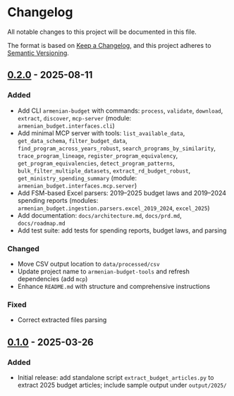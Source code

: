 <!-- markdownlint-disable MD024 -->
# Changelog

All notable changes to this project will be documented in this file.

The format is based on [Keep a Changelog](https://keepachangelog.com/en/1.1.0/),
and this project adheres to [Semantic Versioning](https://semver.org/spec/v2.0.0.html).

## [0.2.0] - 2025-08-11

### Added

- Add CLI `armenian-budget` with commands: `process`, `validate`, `download`, `extract`, `discover`, `mcp-server` (module: `armenian_budget.interfaces.cli`)
- Add minimal MCP server with tools: `list_available_data`, `get_data_schema`, `filter_budget_data`, `find_program_across_years_robust`, `search_programs_by_similarity`, `trace_program_lineage`, `register_program_equivalency`, `get_program_equivalencies`, `detect_program_patterns`, `bulk_filter_multiple_datasets`, `extract_rd_budget_robust`, `get_ministry_spending_summary` (module: `armenian_budget.interfaces.mcp.server`)
- Add FSM-based Excel parsers: 2019–2025 budget laws and 2019–2024 spending reports (modules: `armenian_budget.ingestion.parsers.excel_2019_2024`, `excel_2025`)
- Add documentation: `docs/architecture.md`, `docs/prd.md`, `docs/roadmap.md`
- Add test suite: add tests for spending reports, budget laws, and parsing

### Changed

- Move CSV output location to `data/processed/csv`
- Update project name to `armenian-budget-tools` and refresh dependencies (add `mcp`)
- Enhance `README.md` with structure and comprehensive instructions

### Fixed

- Correct extracted files parsing

## [0.1.0] - 2025-03-26

### Added

- Initial release: add standalone script `extract_budget_articles.py` to extract 2025 budget articles; include sample output under `output/2025/`

[Unreleased]: <https://github.com/gituzh/budget-am/compare/0.2.0...HEAD>
[0.2.0]: <https://github.com/gituzh/budget-am/compare/0.1.0...0.2.0>
[0.1.0]: <https://github.com/gituzh/budget-am/releases/tag/0.1.0>
